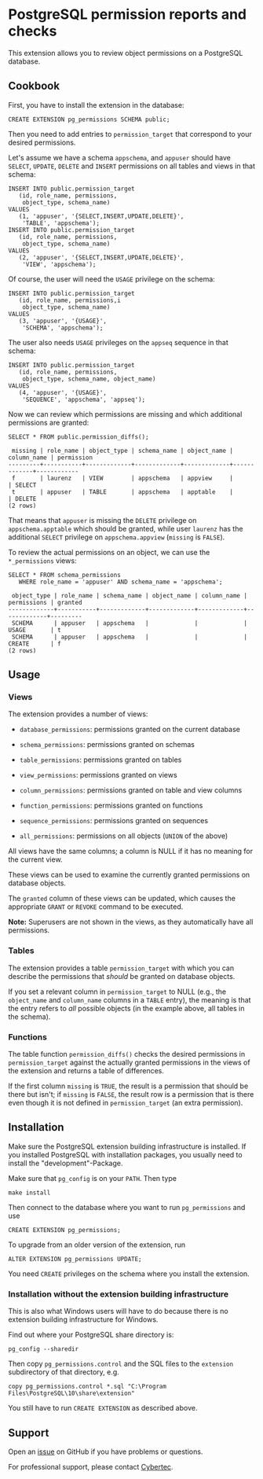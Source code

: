 PostgreSQL permission reports and checks
========================================

This extension allows you to review object permissions on a PostgreSQL database.

Cookbook
--------

First, you have to install the extension in the database:

    CREATE EXTENSION pg_permissions SCHEMA public;

Then you need to add entries to `permission_target` that correspond to your
desired permissions.

Let's assume we have a schema `appschema`, and `appuser` should have
`SELECT`, `UPDATE`, `DELETE` and `INSERT` permissions on all tables and
views in that schema:

    INSERT INTO public.permission_target
       (id, role_name, permissions,
        object_type, schema_name)
    VALUES
       (1, 'appuser', '{SELECT,INSERT,UPDATE,DELETE}',
        'TABLE', 'appschema');
    INSERT INTO public.permission_target
       (id, role_name, permissions,
        object_type, schema_name)
    VALUES
       (2, 'appuser', '{SELECT,INSERT,UPDATE,DELETE}',
        'VIEW', 'appschema');

Of course, the user will need the `USAGE` privilege on the schema:

    INSERT INTO public.permission_target
       (id, role_name, permissions,i
        object_type, schema_name)
    VALUES
       (3, 'appuser', '{USAGE}',
        'SCHEMA', 'appschema');

The user also needs `USAGE` privileges on the `appseq` sequence in
that schema:

    INSERT INTO public.permission_target
       (id, role_name, permissions,
        object_type, schema_name, object_name)
    VALUES
       (4, 'appuser', '{USAGE}',
        'SEQUENCE', 'appschema', 'appseq');

Now we can review which permissions are missing and which additional
permissions are granted:

    SELECT * FROM public.permission_diffs();

     missing | role_name | object_type | schema_name | object_name | column_name | permission
    ---------+-----------+-------------+-------------+-------------+-------------+------------
     f       | laurenz   | VIEW        | appschema   | appview     |             | SELECT
     t       | appuser   | TABLE       | appschema   | apptable    |             | DELETE
    (2 rows)

That means that `appuser` is missing the `DELETE` privilege on
`appschema.apptable` which should be granted, while user `laurenz`
has the additional `SELECT` privilege on `appschema.appview` (`missing`
is `FALSE`).

To review the actual permissions on an object, we can use the `*_permissions`
views:

    SELECT * FROM schema_permissions
       WHERE role_name = 'appuser' AND schema_name = 'appschema';

     object_type | role_name | schema_name | object_name | column_name | permissions | granted
    -------------+-----------+-------------+-------------+-------------+-------------+---------
     SCHEMA      | appuser   | appschema   |             |             | USAGE       | t
     SCHEMA      | appuser   | appschema   |             |             | CREATE      | f
    (2 rows)

Usage
-----

### Views ###

The extension provides a number of views:

- `database_permissions`: permissions granted on the current database

- `schema_permissions`: permissions granted on schemas

- `table_permissions`: permissions granted on tables

- `view_permissions`: permissions granted on views

- `column_permissions`: permissions granted on table and view columns

- `function_permissions`: permissions granted on functions

- `sequence_permissions`: permissions granted on sequences

- `all_permissions`: permissions on all objects (`UNION` of the above)

All views have the same columns; a column is NULL if it has no meaning
for the current view.

These views can be used to examine the currently granted permissions on
database objects.

The `granted` column of these views can be updated, which causes the
appropriate `GRANT` or `REVOKE` command to be executed.

**Note:** Superusers are not shown in the views, as they automatically have all
permissions.

### Tables ###

The extension provides a table `permission_target` with which you can describe
the permissions that *should* be granted on database objects.

If you set a relevant column in `permission_target` to NULL (e.g., the
`object_name` and `column_name` columns in a `TABLE` entry), the meaning is
that the entry refers to *all* possible objects (in the example above, all
tables in the schema).

### Functions ###

The table function `permission_diffs()` checks the desired permissions in
`permission_target` against the actually granted permissions in the views
of the extension and returns a table of differences.

If the first column `missing` is `TRUE`, the result is a permission that should
be there but isn't; if `missing` is `FALSE`, the result row is a permission that
is there even though it is not defined in `permission_target` (an extra
permission).

Installation
------------

Make sure the PostgreSQL extension building infrastructure is installed.
If you installed PostgreSQL with installation packages, you usually need to
install the "development"-Package.

Make sure that `pg_config` is on your `PATH`.  Then type

    make install

Then connect to the database where you want to run `pg_permissions` and use

    CREATE EXTENSION pg_permissions;

To upgrade from an older version of the extension, run

    ALTER EXTENSION pg_permissions UPDATE;

You need `CREATE` privileges on the schema where you install the extension.

### Installation without the extension building infrastructure ###

This is also what Windows users will have to do because there is no extension
building infrastructure for Windows.

Find out where your PostgreSQL share directory is:

    pg_config --sharedir

Then copy `pg_permissions.control` and the SQL files to the `extension`
subdirectory of that directory, e.g.

    copy pg_permissions.control *.sql "C:\Program Files\PostgreSQL\10\share\extension"

You still have to run `CREATE EXTENSION` as described above.

Support
-------

Open an [issue][issue] on GitHub if you have problems or questions.

For professional support, please contact [Cybertec][cybertec].


 [issue]: https://github.com/cybertec-postgresql/pg_permission/issues
 [cybertec]: https://www.cybertec-postgresql.com/
